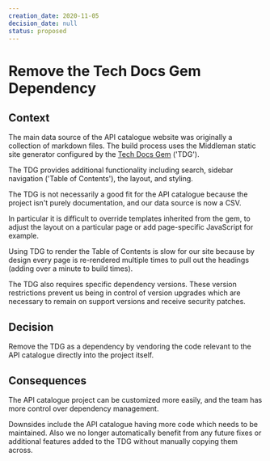 ```yaml
---
creation_date: 2020-11-05
decision_date: null
status: proposed
---
```


# Remove the Tech Docs Gem Dependency

## Context

The main data source of the API catalogue website was originally a collection of
markdown files. The build process uses the Middleman static site generator
configured by the [Tech Docs Gem](https://github.com/alphagov/tech-docs-gem)
('TDG').

The TDG provides additional functionality including search, sidebar
navigation ('Table of Contents'), the layout, and styling.

The TDG is not necessarily a good fit for the API catalogue because the project
isn't purely documentation, and our data source is now a CSV.

In particular it is difficult to override templates inherited from the gem, to
adjust the layout on a particular page or add page-specific JavaScript for
example.

Using TDG to render the Table of Contents is slow for our site because
by design every page is re-rendered multiple times to pull out the headings
(adding over a minute to build times).

The TDG also requires specific dependency versions. These version
restrictions prevent us being in control of version upgrades which are necessary
to remain on support versions and receive security patches.

## Decision

Remove the TDG as a dependency by vendoring the code relevant to
the API catalogue directly into the project itself.

## Consequences

The API catalogue project can be customized more easily, and the team has more
control over dependency management.

Downsides include the API catalogue having more code which needs to be
maintained. Also we no longer automatically benefit from any future fixes or
additional features added to the TDG without manually copying them across.
